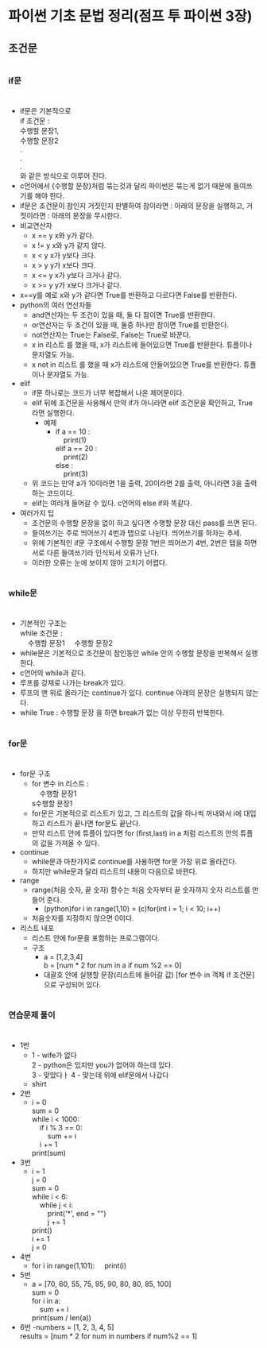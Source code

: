 # 파이썬 기초 문법 정리(점프 투 파이썬  3장)
## 조건문
#
### if문
#
-  if문은 기본적으로  
if 조건문 :  
    수행할 문장1,  
    수행할 문장2  
    .  
    .  
    .  
와 같은 방식으로 이루어 진다.
- c언어에서 {수행할 문장}처럼 묶는것과 달리 파이썬은 묶는게 없기 때문에 들여쓰기를 해야 한다.
- if문은 조건문이 참인지 거짓인지 판별하여 참이라면 : 아래의 문장을  실행하고, 거짓이라면 : 아래의 문장을 무시한다.
- 비교연산자
    - x == y x와 y가 같다.
    - x != y x와 y가 같지 않다.
    - x < y x가 y보다 크다.
    - x > y y가 x보다 크다.
    - x <= y x가 y보다 크거나 같다.
    - x >= y y가 x보다 크거나 같다.
- x==y를 예로 x와 y가 같다면 True를 반환하고 다르다면 False를 반환한다.
- python의 여러 연산자들
    - and연산자는 두 조건이 있을 때, 둘 다 참이면 True를 반환한다.
    - or연산자는 두 조건이 있을 때, 둘중 하나만 참이면 True를 반환한다.
    - not연산자는 True는 False로, False는 True로 바꾼다.
    - x in 리스트 를 했을 때, x가 리스트에 들어있으면 True를 반환한다. 튜플이나 문자열도 가능.
    - x not in 리스트 를 했을 때 x가 리스트에 안들어있으면 True를 반환한다. 튜플이나 문자열도 가능.
- elif
    - if문 하나로는 코드가 너무 복잡해서 나온 제어문이다.
    - elif 뒤에 조건문을 사용해서 만약 if가 아니라면 elif 조건문을 확인하고, True라면 실행한다.
        - 예제
            - if a == 10 :  
            &nbsp;&nbsp;&nbsp;&nbsp;print(1)  
            elif a == 20 :  
            &nbsp;&nbsp;&nbsp;&nbsp;print(2)  
            else :  
            &nbsp;&nbsp;&nbsp;&nbsp;print(3)
    - 위 코드는 만약 a가 10이라면 1을 출력, 20이라면 2를 출력, 아니라면 3을 출력하는 코드이다.
    - elif는 여러개 들어갈 수 있다. c언어의 else if와 똑같다.
- 여러가지 팁
    - 조건문의 수행할 문장을 없이 하고 싶다면 수행할 문장 대신 pass를 쓰면 된다.
    - 들여쓰기는 주로 띄어쓰기 4번과 탭으로 나뉜다. 띄어쓰기를 하자는 추세.
    - 위에 기본적인 if문 구조에서 수행할 문장 1번은 띄어쓰기 4번, 2번은 탭을 하면 서로 다른 들여쓰기라 인식되서 오류가 난다.
    - 이러한 오류는 눈에 보이지 않아 고치기 어렵다.
#
### while문
#
- 기본적인 구조는  
while 조건문 :  
&nbsp;&nbsp;&nbsp;&nbsp;수행할 문장1
&nbsp;&nbsp;&nbsp;&nbsp;수행할 문장2
- while문은 기본적으로 조건문이 참인동안 while 안의 수행할 문장을 반복해서 실행한다.
- c언어의 while과 같다.
- 루프를 강제로 나가는 break가 있다.
- 루프의 맨 위로 올라가는 continue가 있다. continue 아래의 문장은 실행되지 않는다.
- while True : 수행할 문장 을 하면 break가 없는 이상 무한히 반복한다.
#
### for문
#
- for문 구조  
    - for 변수 in 리스트 :  
    &nbsp;&nbsp;&nbsp;&nbsp;수행할 문장1  
    s수행할 문장1
    - for문은 기본적으로 리스트가 있고, 그 리스트의 값을 하나씩 꺼내와서 i에 대입하고 리스트가 끝나면 for문도 끝난다.
    - 만약 리스트 안에 튜플이 있다면 for (first,last) in a 처럼 리스트의 안의 튜플의 값을 가져올 수 있다.
- continue
    - while문과 마찬가지로 continue를 사용하면 for문 가장 위로 올라간다.
    - 하지만 while문과 달리 리스트의 내용이 다음으로 바뀐다.
- range
    - range(처음 숫자, 끝 숫자) 함수는 처음 숫자부터 끝 숫자까지 숫자 리스트를 만들어 준다.
        - (python)for i in range(1,10) = (c)for(int i = 1; i < 10; i++)
    - 처음숫자를 지정하지 않으면 0이다.
- 리스트 내포
    - 리스트 안에 for문을 포함하는 프로그램이다.
    - 구조
        - a = [1,2,3,4]  
        b = [num * 2 for num in a if num %2 == 0]
        - 대괄호 안에 실행할 문장(리스트에 들어갈 값) [for 변수 in 객체 if 조건문] 으로 구성되어 있다.
#
### 연습문제 풀이
#
- 1번
    - 1 - wife가 없다  
    2 - python은 있지만 you가 없어야 하는데 있다.  
    3 - 맞았다ㅏ
    4 - 맞는데 위에 elif문에서 나갔다
    - shirt
- 2번
    - i = 0  
    sum = 0  
    while i < 1000:  
    &nbsp;&nbsp;&nbsp;&nbsp;if i % 3 == 0:  
    &nbsp;&nbsp;&nbsp;&nbsp;&nbsp;&nbsp;&nbsp;&nbsp;sum += i  
    &nbsp;&nbsp;&nbsp;&nbsp;i += 1  
    print(sum)
- 3번
    - i = 1   
    j = 0  
    sum = 0  
    while i < 6:  
    &nbsp;&nbsp;&nbsp;&nbsp;while j < i:  
    &nbsp;&nbsp;&nbsp;&nbsp;&nbsp;&nbsp;&nbsp;&nbsp;print('*', end = "")  
    &nbsp;&nbsp;&nbsp;&nbsp;&nbsp;&nbsp;&nbsp;&nbsp;j += 1  
        print()  
        i += 1  
        j = 0
- 4번
    - for i in range(1,101):
    &nbsp;&nbsp;&nbsp;&nbsp;print(i)
- 5번
    - a = [70, 60, 55, 75, 95, 90, 80, 80, 85, 100]  
    sum = 0  
    for i in a:  
    &nbsp;&nbsp;&nbsp;&nbsp;sum += i  
    print(sum / len(a))
- 6번
    -numbers = [1, 2, 3, 4, 5]  
    results = [num * 2 for num in numbers if num%2 == 1]